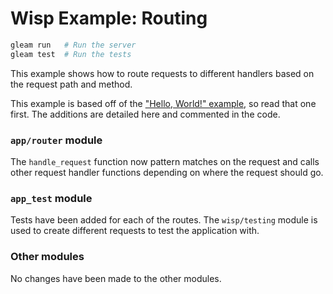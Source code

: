 # Wisp Example: Routing

```sh
gleam run   # Run the server
gleam test  # Run the tests
```

This example shows how to route requests to different handlers based on the
request path and method.

This example is based off of the ["Hello, World!" example][hello], so read that
one first. The additions are detailed here and commented in the code.

[hello]: https://github.com/lpil/wisp/tree/main/examples/0-hello-world

### `app/router` module

The `handle_request` function now pattern matches on the request and calls other
request handler functions depending on where the request should go.

### `app_test` module

Tests have been added for each of the routes. The `wisp/testing` module is used
to create different requests to test the application with.

### Other modules

No changes have been made to the other modules.
